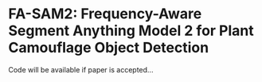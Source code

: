 # FA-SAM2: Frequency-Aware Segment Anything Model 2 for Plant Camouflage Object Detection
Code will be available if paper is accepted...
